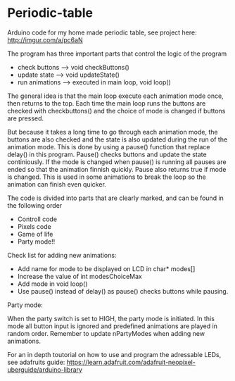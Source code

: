 # Periodic-table
Arduino code for my home made periodic table, see project here: http://imgur.com/a/pc6aN

The program has three important parts that control the logic of the program 

- check buttons --> void checkButtons()
- update state --> void updateState()
- run animations --> executed in main loop, void loop()

The general idea is that the main loop execute each animation mode once, then returns to the top. Each time the main loop runs the buttons are checked with checkbuttons() and the choice of mode is changed if buttons are pressed. 

But because it takes a long time to go through each animation mode, the buttons are also checked and the state is also updated during the run of the animation mode. This is done by using a pause() function that replace delay() in this program. Pause() checks buttons and update the state continiously. If the mode is changed when pause() is running all pauses are ended so that the animation finnish quickly. Pause also returns true if mode is changed. This is used in some animations to break the loop so the animation can finish even quicker. 

The code is divided into parts that are clearly marked, and can be found in the following order

- Controll code
- Pixels code
- Game of life
- Party mode!!


Check list for adding new animations:

- Add name for mode to be displayed on LCD in char* modes[]
- Increase the value of int modesChoiceMax
- Add mode in void loop()
- Use pause() instead of delay() as pause() checks buttons while pausing.

Party mode:

When the party switch is set to HIGH, the party mode is initiated. In this mode all button input is ignored and predefined animations are played in random order. Remember to update nPartyModes when adding new animations. 

For an in depth toutorial on how to use and program the adressable LEDs, see adafruits guide: https://learn.adafruit.com/adafruit-neopixel-uberguide/arduino-library
